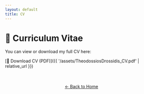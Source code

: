 ```yaml
---
layout: default
title: CV
---
```


# 📄 Curriculum Vitae

You can view or download my full CV here:

[📄 Download CV (PDF)]({{ '/assets/TheodossiosDrossidis_CV.pdf' | relative_url }})


<div style="text-align: center; margin-top: 50px;">
  <a href="index.html">← Back to Home</a>
</div>

